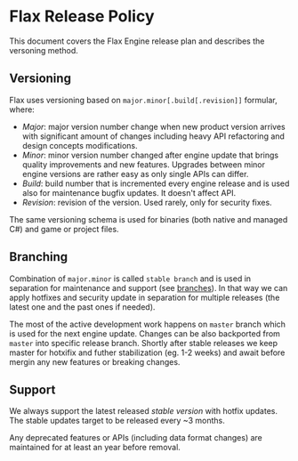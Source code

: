 # Flax Release Policy

This document covers the Flax Engine release plan and describes the versoning method.

## Versioning

Flax uses versioning based on `major.minor[.build[.revision]]` formular, where:

- *Major*: major version number change when new product version arrives with significant amount of changes including heavy API refactoring and design concepts modifications.
- *Minor*: minor version number changed after engine update that brings quality improvements and new features. Upgrades between minor engine versions are rather easy as only single APIs can differ.
- *Build*: build number that is incremented every engine release and is used also for maintenance bugfix updates. It doesn't affect API.
- *Revision*: revision of the version. Used rarely, only for security fixes.

The same versioning schema is used for binaries (both native and managed C#) and game or project files.

## Branching

Combination of `major.minor` is called `stable branch` and is used in separation for maintenance and support (see [branches](https://github.com/FlaxEngine/FlaxEngine/branches)). In that way we can apply hotfixes and security update in separation for multiple releases (the latest one and the past ones if needed).

The most of the active development work happens on `master` branch which is used for the next engine update. Changes can be also backported from `master` into specific release branch. Shortly after stable releases we keep master for hotxifix and futher stabilization (eg. 1-2 weeks) and await before mergin any new features or breaking changes.

## Support

We always support the latest released *stable version* with hotfix updates. The stable updates target to be released every ~3 months.

Any deprecated features or APIs (including data format changes) are maintained for at least an year before removal.
